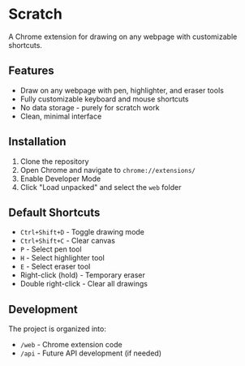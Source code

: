 # Scratch

A Chrome extension for drawing on any webpage with customizable shortcuts.

## Features

- Draw on any webpage with pen, highlighter, and eraser tools
- Fully customizable keyboard and mouse shortcuts
- No data storage - purely for scratch work
- Clean, minimal interface

## Installation

1. Clone the repository
2. Open Chrome and navigate to `chrome://extensions/`
3. Enable Developer Mode
4. Click "Load unpacked" and select the `web` folder

## Default Shortcuts

- `Ctrl+Shift+D` - Toggle drawing mode
- `Ctrl+Shift+C` - Clear canvas
- `P` - Select pen tool
- `H` - Select highlighter tool
- `E` - Select eraser tool
- Right-click (hold) - Temporary eraser
- Double right-click - Clear all drawings

## Development

The project is organized into:
- `/web` - Chrome extension code
- `/api` - Future API development (if needed)